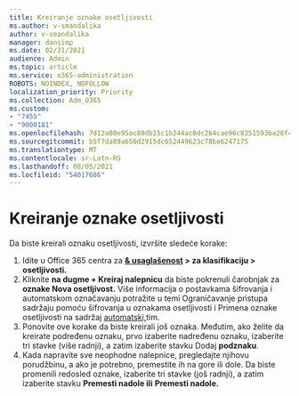```yaml
---
title: Kreiranje oznake osetljivosti
ms.author: v-smandalika
author: v-smandalika
manager: dansimp
ms.date: 02/21/2021
audience: Admin
ms.topic: article
ms.service: o365-administration
ROBOTS: NOINDEX, NOFOLLOW
localization_priority: Priority
ms.collection: Adm_O365
ms.custom:
- "7455"
- "9000181"
ms.openlocfilehash: 7d12a08e95ac80db15c1b244ac8dc2b4cae96c8351593ba28f4f4a9790dada4f
ms.sourcegitcommit: b5f7da89a650d2915dc652449623c78be6247175
ms.translationtype: MT
ms.contentlocale: sr-Latn-RS
ms.lasthandoff: 08/05/2021
ms.locfileid: "54017686"
---
```

# <a name="create-a-sensitivity-label"></a>Kreiranje oznake osetljivosti

Da biste kreirali oznaku osetljivosti, izvršite sledeće korake:

1. Idite u Office 365 centra za **[& usaglašenost](https://sip.protection.office.com/) > za klasifikaciju > osetljivosti.**
2. Kliknite **na dugme + Kreiraj nalepnicu** da biste pokrenuli čarobnjak za **oznake Nova osetljivost.** Više informacija o postavkama šifrovanja i [](/microsoft-365/compliance/encryption-sensitivity-labels) automatskom označavanju potražite u temi Ograničavanje pristupa sadržaju pomoću šifrovanja u oznakama osetljivosti i Primena oznake osetljivosti na sadržaj [automatski,](/microsoft-365/compliance/apply-sensitivity-label-automatically)tim.
3. Ponovite ove korake da biste kreirali još oznaka. Međutim, ako želite da kreirate podređenu oznaku, prvo izaberite nadređenu oznaku, izaberite tri stavke (više radnji), a zatim izaberite stavku Dodaj **podznaku**.
4. Kada napravite sve neophodne nalepnice, pregledajte njihovu porudžbinu, a ako je potrebno, premestite ih na gore ili dole. Da biste promenili redosled oznake, izaberite tri stavke (još radnji), a zatim izaberite stavku **Premesti nadole ili** **Premesti nadole.** 
